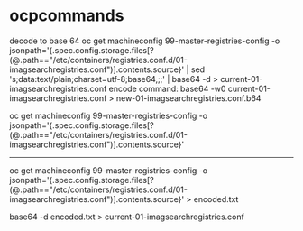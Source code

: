 # ocpcommands
decode to base 64
oc get machineconfig 99-master-registries-config -o jsonpath='{.spec.config.storage.files[?(@.path=="/etc/containers/registries.conf.d/01-imagsearchregistries.conf")].contents.source}' | sed 's;data:text/plain;charset=utf-8;base64,;;' | base64 -d > current-01-imagsearchregistries.conf
encode command:
base64 -w0 current-01-imagsearchregistries.conf > new-01-imagsearchregistries.conf.b64



oc get machineconfig 99-master-registries-config -o jsonpath='{.spec.config.storage.files[?(@.path=="/etc/containers/registries.conf.d/01-imagsearchregistries.conf")].contents.source}'

_____
oc get machineconfig 99-master-registries-config -o jsonpath='{.spec.config.storage.files[?(@.path=="/etc/containers/registries.conf.d/01-imagsearchregistries.conf")].contents.source}' > encoded.txt

base64 -d encoded.txt > current-01-imagsearchregistries.conf
